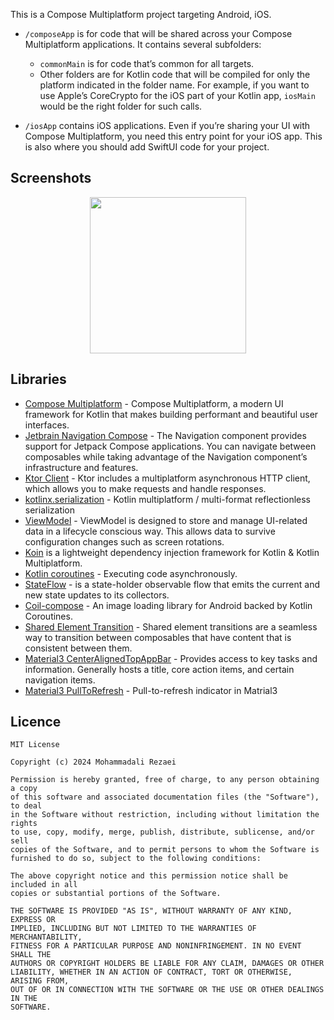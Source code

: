 This is a Compose Multiplatform project targeting Android, iOS.

* `/composeApp` is for code that will be shared across your Compose Multiplatform applications.
  It contains several subfolders:
  - `commonMain` is for code that’s common for all targets.
  - Other folders are for Kotlin code that will be compiled for only the platform indicated in the folder name.
    For example, if you want to use Apple’s CoreCrypto for the iOS part of your Kotlin app,
    `iosMain` would be the right folder for such calls.

* `/iosApp` contains iOS applications. Even if you’re sharing your UI with Compose Multiplatform, 
  you need this entry point for your iOS app. This is also where you should add SwiftUI code for your project.

## Screenshots
<p align="center">
  <img src="https://github.com/alirezaeiii/Disney-Compose-Multiplatform/blob/main/screenshots/screenshot1.gif" width="250" />
</p>

## Libraries
* [Compose Multiplatform](https://github.com/JetBrains/compose-multiplatform) - Compose Multiplatform, a modern UI framework for Kotlin that makes building performant and beautiful user interfaces.
* [Jetbrain Navigation Compose](https://www.jetbrains.com/help/kotlin-multiplatform-dev/compose-navigation-routing.html) - The Navigation component provides support for Jetpack Compose applications. You can navigate between composables while taking advantage of the Navigation component’s infrastructure and features.
* [Ktor Client](https://ktor.io/docs/welcome.html) - Ktor includes a multiplatform asynchronous HTTP client, which allows you to make requests and handle responses.
* [kotlinx.serialization](https://github.com/Kotlin/kotlinx.serialization) - Kotlin multiplatform / multi-format reflectionless serialization
* [ViewModel](https://www.jetbrains.com/help/kotlin-multiplatform-dev/compose-viewmodel.html) - ViewModel is designed to store and manage UI-related data in a lifecycle conscious way. This allows data to survive configuration changes such as screen rotations.
* [Koin](https://github.com/InsertKoinIO/koin) is a lightweight dependency injection framework for Kotlin & Kotlin Multiplatform.
* [Kotlin coroutines](https://developer.android.com/kotlin/coroutines) - Executing code asynchronously.
* [StateFlow](https://developer.android.com/kotlin/flow/stateflow-and-sharedflow) - is a state-holder observable flow that emits the current and new state updates to its collectors.
* [Coil-compose](https://coil-kt.github.io/coil/compose/) - An image loading library for Android backed by Kotlin Coroutines.
* [Shared Element Transition](https://developer.android.com/develop/ui/compose/animation/shared-elements) - Shared element transitions are a seamless way to transition between composables that have content that is consistent between them.
* [Material3 CenterAlignedTopAppBar](https://developer.android.com/develop/ui/compose/components/app-bars) - Provides access to key tasks and information. Generally hosts a title, core action items, and certain navigation items.
* [Material3 PullToRefresh](https://developer.android.com/reference/kotlin/androidx/compose/material3/pulltorefresh/package-summary.html) - Pull-to-refresh indicator in Matrial3

## Licence
    MIT License

    Copyright (c) 2024 Mohammadali Rezaei

    Permission is hereby granted, free of charge, to any person obtaining a copy
    of this software and associated documentation files (the "Software"), to deal
    in the Software without restriction, including without limitation the rights
    to use, copy, modify, merge, publish, distribute, sublicense, and/or sell
    copies of the Software, and to permit persons to whom the Software is
    furnished to do so, subject to the following conditions:

    The above copyright notice and this permission notice shall be included in all
    copies or substantial portions of the Software.

    THE SOFTWARE IS PROVIDED "AS IS", WITHOUT WARRANTY OF ANY KIND, EXPRESS OR
    IMPLIED, INCLUDING BUT NOT LIMITED TO THE WARRANTIES OF MERCHANTABILITY,
    FITNESS FOR A PARTICULAR PURPOSE AND NONINFRINGEMENT. IN NO EVENT SHALL THE
    AUTHORS OR COPYRIGHT HOLDERS BE LIABLE FOR ANY CLAIM, DAMAGES OR OTHER
    LIABILITY, WHETHER IN AN ACTION OF CONTRACT, TORT OR OTHERWISE, ARISING FROM,
    OUT OF OR IN CONNECTION WITH THE SOFTWARE OR THE USE OR OTHER DEALINGS IN THE
    SOFTWARE.

